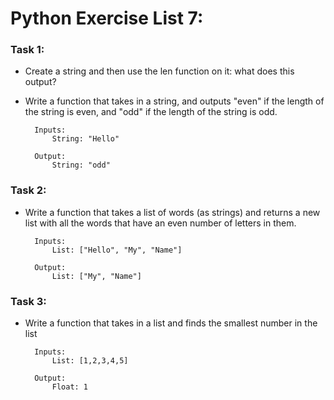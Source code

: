 # Python Exercise List 7:

### Task 1:
- Create a string and then use the len function on it: what does this output?
- Write a function that takes in a string, and outputs "even" if the length of the string is even, and "odd" if the length of the string is odd. 

        Inputs: 
            String: "Hello"
        
        Output: 
            String: "odd"

### Task 2:
- Write a function that takes a list of words (as strings) and returns a new list with all the words that have an even number of letters in them. 

        Inputs: 
            List: ["Hello", "My", "Name"]
        
        Output: 
            List: ["My", "Name"]

### Task 3:
- Write a function that takes in a list and finds the smallest number in the list

        Inputs: 
            List: [1,2,3,4,5]
        
        Output: 
            Float: 1



